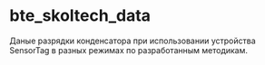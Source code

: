 # bte_skoltech_data

Даные разрядки конденсатора при использовании устройства SensorTag в разных режимах по разработанным методикам.
